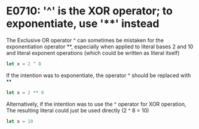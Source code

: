 # E0710: '^' is the XOR operator; to exponentiate, use '**' instead

The Exclusive OR operator ^ can sometimes be mistaken for the
exponentiation operator **, especially when applied to literal bases 2 and 10
and literal exponent operations (which could be written as literal itself)

```javascript
let x = 2 ^ 8
```

If the intention was to exponentiate, the operator ^ should be replaced
with **

```javascript
let x = 2 ** 8
```

Alternatively, if the intention was to use the ^ operator for XOR operation,
The resulting literal could just be used directly (2 ^ 8 = 10)

```javascript
let x = 10
```
